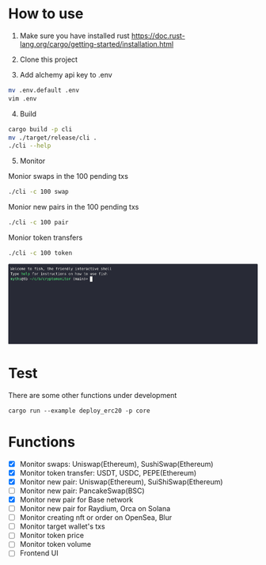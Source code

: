 # How to use

1. Make sure you have installed rust https://doc.rust-lang.org/cargo/getting-started/installation.html

2. Clone this project

3. Add alchemy api key to .env

```bash
mv .env.default .env
vim .env
```

4. Build
   
```bash
cargo build -p cli
mv ./target/release/cli .
./cli --help
```

5. Monitor

Monior swaps in the 100 pending txs
```bash
./cli -c 100 swap
```

Monior new pairs in the 100 pending txs
```bash
./cli -c 100 pair
```

Monior token transfers
```bash
./cli -c 100 token
```
![Demo GIF](demo.gif)

# Test

There are some other functions under development
```
cargo run --example deploy_erc20 -p core
```

# Functions

- [x] Monitor swaps: Uniswap(Ethereum), SushiSwap(Ethereum)
- [x] Monitor token transfer: USDT, USDC, PEPE(Ethereum)
- [x] Monitor new pair: Uniswap(Ethereum), SuiShiSwap(Ethereum)
- [ ] Monitor new pair: PancakeSwap(BSC)
- [x] Monitor new pair for Base network
- [ ] Monitor new pair for Raydium, Orca on Solana
- [ ] Monitor creating nft or order on OpenSea, Blur
- [ ] Monitor target wallet's txs
- [ ] Monitor token price
- [ ] Monitor token volume
- [ ] Frontend UI